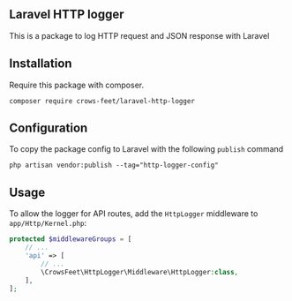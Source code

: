 ## Laravel HTTP logger
This is a package to log HTTP request and JSON response with Laravel

## Installation
Require this package with composer.

```shell
composer require crows-feet/laravel-http-logger
```

## Configuration
To copy the package config to Laravel with the following `publish` command
```shell
php artisan vendor:publish --tag="http-logger-config"
```

## Usage
To allow the logger for API routes, add the `HttpLogger` middleware to `app/Http/Kernel.php`:
```php
protected $middlewareGroups = [
    // ...
    'api' => [
        // ...
        \CrowsFeet\HttpLogger\Middleware\HttpLogger:class,
    ],
];
```